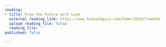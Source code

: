 ```yaml
---
reading:
- title: From the Future with Love
  external_reading_link: https://www.hudsandguis.com/home/2019/fromthefuturewithlove
  upload_reading_file: false
  reading_file: ''
published: false

---
```

